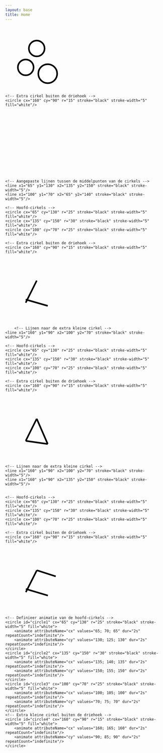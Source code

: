 ```yaml
---
layout: base
title: Home
---
```


<svg width="200" height="200" viewBox="0 0 200 200" xmlns="http://www.w3.org/2000/svg">
    <!-- Hoofd-cirkels -->
    <circle cx="65" cy="130" r="25" stroke="black" stroke-width="5" fill="white"/>
    <circle cx="135" cy="150" r="30" stroke="black" stroke-width="5" fill="white"/>
    <circle cx="100" cy="70" r="25" stroke="black" stroke-width="5" fill="white"/>

    <!-- Extra cirkel buiten de driehoek -->
    <circle cx="160" cy="90" r="15" stroke="black" stroke-width="5" fill="white"/>
</svg>

<svg width="200" height="200" viewBox="0 0 200 200" xmlns="http://www.w3.org/2000/svg">

    <!-- Aangepaste lijnen tussen de middelpunten van de cirkels -->
    <line x1="65" y1="130" x2="135" y2="150" stroke="black" stroke-width="5"/>
    <line x1="100" y1="70" x2="65" y2="140" stroke="black" stroke-width="5"/>

    <!-- Hoofd-cirkels -->
    <circle cx="65" cy="130" r="25" stroke="black" stroke-width="5" fill="white"/>
    <circle cx="135" cy="150" r="30" stroke="black" stroke-width="5" fill="white"/>
    <circle cx="100" cy="70" r="25" stroke="black" stroke-width="5" fill="white"/>

    <!-- Extra cirkel buiten de driehoek -->
    <circle cx="160" cy="90" r="15" stroke="black" stroke-width="5" fill="white"/>
</svg>

<svg width="200" height="200" viewBox="0 0 200 200" xmlns="http://www.w3.org/2000/svg">
    <!-- Aangepaste lijnen tussen de middelpunten van de cirkels -->
    <line x1="65" y1="130" x2="135" y2="150" stroke="black" stroke-width="5"/>
    <line x1="100" y1="70" x2="65" y2="140" stroke="black" stroke-width="5"/>

        <!-- Lijnen naar de extra kleine cirkel -->
    <line x1="160" y1="90" x2="100" y2="70" stroke="black" stroke-width="5"/>

    <!-- Hoofd-cirkels -->
    <circle cx="65" cy="130" r="25" stroke="black" stroke-width="5" fill="white"/>
    <circle cx="135" cy="150" r="30" stroke="black" stroke-width="5" fill="white"/>
    <circle cx="100" cy="70" r="25" stroke="black" stroke-width="5" fill="white"/>

    <!-- Extra cirkel buiten de driehoek -->
    <circle cx="160" cy="90" r="15" stroke="black" stroke-width="5" fill="white"/>
</svg>



<svg width="200" height="200" viewBox="0 0 200 200" xmlns="http://www.w3.org/2000/svg">
    <!-- Lijnen tussen alle cirkels -->
    <line x1="65" y1="140" x2="135" y2="150" stroke="black" stroke-width="5"/>
    <line x1="135" y1="150" x2="100" y2="70" stroke="black" stroke-width="5"/>
    <line x1="100" y1="70" x2="65" y2="140" stroke="black" stroke-width="5"/>
    
    <!-- Lijnen naar de extra kleine cirkel -->
    <line x1="160" y1="90" x2="100" y2="70" stroke="black" stroke-width="5"/>
    <line x1="160" y1="90" x2="135" y2="150" stroke="black" stroke-width="5"/>


    <!-- Hoofd-cirkels -->
    <circle cx="65" cy="130" r="25" stroke="black" stroke-width="5" fill="white"/>
    <circle cx="135" cy="150" r="30" stroke="black" stroke-width="5" fill="white"/>
    <circle cx="100" cy="70" r="25" stroke="black" stroke-width="5" fill="white"/>

    <!-- Extra cirkel buiten de driehoek -->
    <circle cx="160" cy="90" r="15" stroke="black" stroke-width="5" fill="white"/>
</svg>

<svg width="200" height="200" viewBox="0 0 200 200" xmlns="http://www.w3.org/2000/svg">
    <!-- Lijnen tussen de cirkels, getekend eerst zodat ze achter de cirkels blijven -->
    <line x1="65" y1="130" x2="135" y2="150" stroke="black" stroke-width="5">
        <animate attributeName="x1" values="65; 70; 65" dur="2s" repeatCount="indefinite"/>
        <animate attributeName="y1" values="130; 125; 130" dur="2s" repeatCount="indefinite"/>
        <animate attributeName="x2" values="135; 140; 135" dur="2s" repeatCount="indefinite"/>
        <animate attributeName="y2" values="150; 155; 150" dur="2s" repeatCount="indefinite"/>
    </line>
    <line x1="100" y1="70" x2="65" y2="140" stroke="black" stroke-width="5">
        <animate attributeName="x1" values="100; 105; 100" dur="2s" repeatCount="indefinite"/>
        <animate attributeName="y1" values="70; 75; 70" dur="2s" repeatCount="indefinite"/>
        <animate attributeName="x2" values="65; 70; 65" dur="2s" repeatCount="indefinite"/>
        <animate attributeName="y2" values="140; 135; 140" dur="2s" repeatCount="indefinite"/>
    </line>
    <line x1="160" y1="90" x2="100" y2="70" stroke="black" stroke-width="5">
        <animate attributeName="x1" values="160; 165; 160" dur="2s" repeatCount="indefinite"/>
        <animate attributeName="y1" values="90; 85; 90" dur="2s" repeatCount="indefinite"/>
        <animate attributeName="x2" values="100; 105; 100" dur="2s" repeatCount="indefinite"/>
        <animate attributeName="y2" values="70; 75; 70" dur="2s" repeatCount="indefinite"/>
    </line>
    
    <!-- Definieer animatie van de hoofd-cirkels -->
    <circle id="circle1" cx="65" cy="130" r="25" stroke="black" stroke-width="5" fill="white">
        <animate attributeName="cx" values="65; 70; 65" dur="2s" repeatCount="indefinite"/>
        <animate attributeName="cy" values="130; 125; 130" dur="2s" repeatCount="indefinite"/>
    </circle>
    <circle id="circle2" cx="135" cy="150" r="30" stroke="black" stroke-width="5" fill="white">
        <animate attributeName="cx" values="135; 140; 135" dur="2s" repeatCount="indefinite"/>
        <animate attributeName="cy" values="150; 155; 150" dur="2s" repeatCount="indefinite"/>
    </circle>
    <circle id="circle3" cx="100" cy="70" r="25" stroke="black" stroke-width="5" fill="white">
        <animate attributeName="cx" values="100; 105; 100" dur="2s" repeatCount="indefinite"/>
        <animate attributeName="cy" values="70; 75; 70" dur="2s" repeatCount="indefinite"/>
    </circle>
    <!-- Extra kleine cirkel buiten de driehoek -->
    <circle id="circle4" cx="160" cy="90" r="15" stroke="black" stroke-width="5" fill="white">
        <animate attributeName="cx" values="160; 165; 160" dur="2s" repeatCount="indefinite"/>
        <animate attributeName="cy" values="90; 85; 90" dur="2s" repeatCount="indefinite"/>
    </circle>


</svg>

